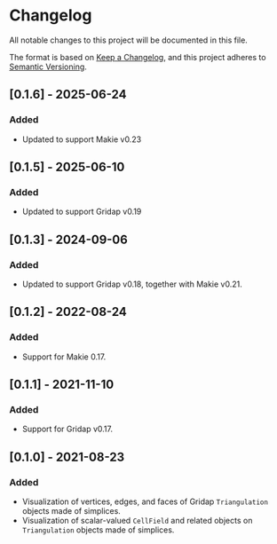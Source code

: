 # Changelog

All notable changes to this project will be documented in this file.

The format is based on [Keep a Changelog](https://keepachangelog.com/en/1.0.0/),
and this project adheres to [Semantic Versioning](https://semver.org/spec/v2.0.0.html).

## [0.1.6] - 2025-06-24

### Added 

- Updated to support Makie v0.23

## [0.1.5] - 2025-06-10

### Added 

- Updated to support Gridap v0.19

## [0.1.3] - 2024-09-06

### Added

- Updated to support Gridap v0.18, together with Makie v0.21.

## [0.1.2] - 2022-08-24

### Added

- Support for Makie 0.17.

## [0.1.1] - 2021-11-10

### Added
- Support for Gridap v0.17.

## [0.1.0] - 2021-08-23

### Added
- Visualization of vertices, edges, and faces of Gridap `Triangulation` objects made of simplices.
- Visualization of scalar-valued `CellField` and related objects on `Triangulation` objects made of simplices.


